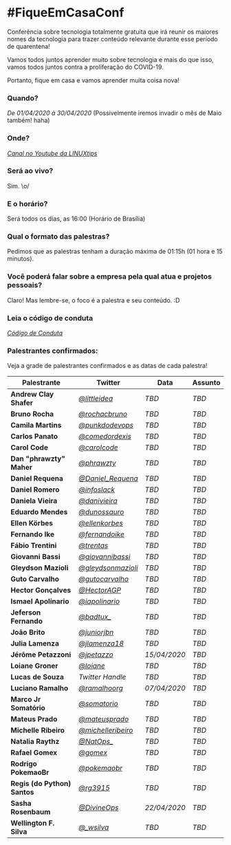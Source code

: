 # #FiqueEmCasaConf

Conferência sobre tecnologia totalmente gratuita que irá reunir os maiores nomes da tecnologia para trazer conteúdo relevante durante esse período de quarentena!

Vamos todos juntos aprender muito sobre tecnologia e mais do que isso, vamos todos juntos contra a proliferação do COVID-19.

Portanto, fique em casa e vamos aprender muita coisa nova!

### Quando? 
*De 01/04/2020 à 30/04/2020* (Possivelmente iremos invadir o mês de Maio também! haha)

### Onde?
*[Canal no Youtube da LINUXtips](https://youtube.com/linuxtips)*

### Será ao vivo?
Sim. \o/

### E o horário?
Será todos os dias, as 16:00 (Horário de Brasília)

### Qual o formato das palestras?
Pedimos que as palestras tenham a duração máxima de 01:15h (01 hora e 15 minutos).

### Você poderá falar sobre a empresa pela qual atua e projetos pessoais?
Claro! Mas lembre-se, o foco é a palestra e seu conteúdo. :D

### Leia o código de conduta
*[Código de Conduta](https://github.com/linuxtips/FiqueEmCasaConf/blob/master/codigodeconduta.md)*

### Palestrantes confirmados:
Veja a grade de palestrantes confirmados e as datas de cada palestra!

Palestrante | Twitter | Data | Assunto
--- | --- | --- | --
**Andrew Clay Shafer** | *[@littleidea](https://twitter.com/littleidea)* | *TBD* | *TBD*
**Bruno Rocha** | *[@rochacbruno](https://twitter.com/rochacbruno)* | *TBD* | *TBD*
**Camila Martins** | *[@punkdodevops](https://twitter.com/punkdodevops)* | *TBD* | *TBD*
**Carlos Panato** | *[@comedordexis](https://twitter.com/comedordexis)* | *TBD* | *TBD*
**Carol Code** | *[@carolcode](https://twitter.com/carolcode)* | *TBD* | *TBD*
**Dan "phrawzty" Maher** | *[@phrawzty](https://twitter.com/phrawzty)* | *TBD* | *TBD*
**Daniel Requena** | *[@Daniel_Requena](https://twitter.com/Daniel_Requena)* | *TBD* | *TBD*
**Daniel Romero** | *[@infoslack](https://twitter.com/infoslack)* | *TBD* | *TBD*
**Daniela Vieira** | *[@danivieira](https://twitter.com/danivieira)* | *TBD* | *TBD*
**Eduardo Mendes** | *[@dunossauro](https://twitter.com/dunossauro)* | *TBD* | *TBD*
**Ellen Körbes** | *[@ellenkorbes](https://twitter.com/ellenkorbes)* | *TBD* | *TBD*
**Fernando Ike** | *[@fernandoike](https://twitter.com/fernandoike)* | *TBD* | *TBD*
**Fábio Trentini** | *[@trentas](https://twitter.com/trentas)* | *TBD* | *TBD*
**Giovanni Bassi** | *[@giovannibassi](https://twitter.com/giovannibassi)* | *TBD* | *TBD*
**Gleydson Mazioli** | *[@gleydsonmazioli](https://twitter.com/gleydsonmazioli)* | *TBD* | *TBD*
**Guto Carvalho** | *[@gutocarvalho](https://twitter.com/gutocarvalho)* | *TBD* | *TBD*
**Hector Gonçalves** | *[@HectorAGP](https://twitter.com/HectorAGP)* | *TBD* | *TBD*
**Ismael Apolinario** | *[@iapolinario](https://twitter.com/iapolinario)* | *TBD* | *TBD*
**Jeferson Fernando** | *[@badtux_](https://twitter.com/badtux_)* | *TBD* | *TBD*
**João Brito** | *[@juniorjbn](https://twitter.com/juniorjbn)* | *TBD* | *TBD*
**Julia Lamenza** | *[@jlamenza18](https://twitter.com/jlamenza18)* | *TBD* | *TBD*
**Jérôme Petazzoni** | *[@jpetazzo](https://twitter.com/jpetazzo)* | *15/04/2020* | *TBD*
**Loiane Groner** | *[@loiane](https://twitter.com/loiane)* | *TBD* | *TBD*
**Lucas de Souza** | *Twitter Handle* | *TBD* | *TBD*
**Luciano Ramalho** | *[@ramalhoorg](https://twitter.com/ramalhoorg)* | *07/04/2020* | *TBD*
**Marco Jr Somatório** | *[@somatorio](https://twitter.com/somatorio)* | *TBD* | *TBD*
**Mateus Prado** | *[@mateusprado](https://twitter.com/mateusprado)* | *TBD* | *TBD*
**Michelle Ribeiro** | *[@michelleribeiro](https://twitter.com/michelleribeiro)* | *TBD* | *TBD*
**Natalia Raythz** | *[@NatOps_](https://twitter.com/NatOps_)* | *TBD* | *TBD*
**Rafael Gomex** | *[@gomex](https://twitter.com/gomex)* | *TBD* | *TBD*
**Rodrigo PokemaoBr** | *[@pokemaobr](https://twitter.com/pokemaobr)* | *TBD* | *TBD*
**Regis (do Python) Santos** | *[@rg3915](https://twitter.com/rg3915)* | *TBD* | *TBD*
**Sasha Rosenbaum** | *[@DivineOps](https://twitter.com/DivineOps)* | *22/04/2020* | *TBD*
**Wellington F. Silva** | *[@_wsilva](https://twitter.com/_wsilva)* | *TBD* | *TBD*